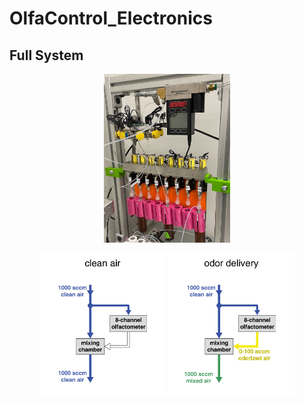 # OlfaControl_Electronics

## Full System
<p align="center">
  <img src="images/olfa_full.jpg" width="40%">
</p>


<p align="center">
  <img src="images/Full%20System%20Schematic_simplified-clean%20air.png" width="40%">
  <img src="images/Full%20System%20Schematic_simplified-odor%20delivery.png" width="40%">
</p>